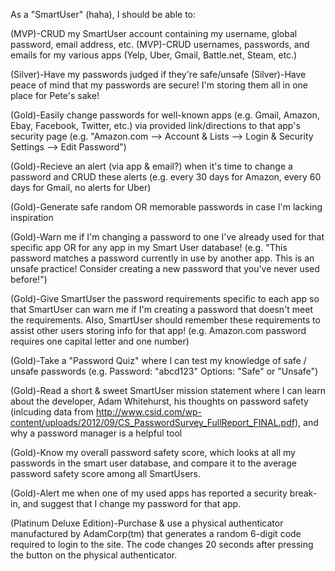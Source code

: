 As a "SmartUser" (haha), I should be able to:

(MVP)-CRUD my SmartUser account containing my username, global password, email address, etc.
(MVP)-CRUD usernames, passwords, and emails for my various apps (Yelp, Uber, Gmail, Battle.net, Steam, etc.)

(Silver)-Have my passwords judged if they're safe/unsafe
(Silver)-Have peace of mind that my passwords are secure! I'm storing them all in one place for Pete's sake!

(Gold)-Easily change passwords for well-known apps (e.g. Gmail, Amazon, Ebay, Facebook, Twitter, etc.) via provided link/directions to that app's security page (e.g. "Amazon.com --> Account & Lists --> Login & Security Settings --> Edit Password")

(Gold)-Recieve an alert (via app & email?) when it's time to change a password and CRUD these alerts 
(e.g. every 30 days for Amazon, every 60 days for Gmail, no alerts for Uber)

(Gold)-Generate safe random OR memorable passwords in case I'm lacking inspiration

(Gold)-Warn me if I'm changing a password to one I've already used for that specific app OR for any app in my Smart User database! 
(e.g. "This password matches a password currently in use by another app. This is an unsafe practice! Consider creating a new password that you've never used before!")

(Gold)-Give SmartUser the password requirements specific to each app so that SmartUser can warn me if I'm creating a password that doesn't meet the requirements. Also, SmartUser should remember these requirements to assist other users storing info for that app!
(e.g. Amazon.com password requires one capital letter and one number) 

(Gold)-Take a "Password Quiz" where I can test my knowledge of safe / unsafe passwords
(e.g. Password: "abcd123" Options: "Safe" or "Unsafe")

(Gold)-Read a short & sweet SmartUser mission statement where I can learn about the developer, Adam Whitehurst, his thoughts on password safety (inlcuding data from http://www.csid.com/wp-content/uploads/2012/09/CS_PasswordSurvey_FullReport_FINAL.pdf), and why a password manager is a helpful tool

(Gold)-Know my overall password safety score, which looks at all my passwords in the smart user database, and compare it to the average password safety score among all SmartUsers.

(Gold)-Alert me when one of my used apps has reported a security break-in, and suggest that I change my password for that app.    

(Platinum Deluxe Edition)-Purchase & use a physical authenticator manufactured by AdamCorp(tm) that generates a random 6-digit code required to login to the site. The code changes 20 seconds after pressing the button on the physical authenticator. 
